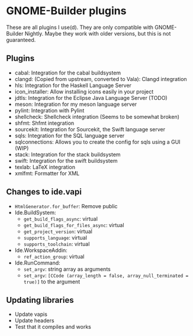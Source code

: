 # GNOME-Builder plugins

These are all plugins I use(d). They are only compatible with GNOME-Builder Nightly. Maybe they work with older versions, but this is not
guaranteed.

## Plugins
- cabal: Integration for the cabal buildsystem
- clangd: (Copied from upstream, converted to Vala): Clangd integration
- hls: Integration for the Haskell Language Server
- icon_installer: Allow installing icons easily in your project
- jdtls: Integration for the Eclipse Java Language Server (TODO)
- meson: Integration for my meson language server
- pylint: Integration with Pylint
- shellcheck: Shellcheck integration (Seems to be somewhat broken)
- shfmt: Shfmt integration
- sourcekit: Integration for Sourcekit, the Swift language server
- sqls: Integration for the SQL language server
- sqlconnections: Allows you to create the config for sqls using a GUI (WIP)
- stack: Integration for the stack buildsystem
- swift: Integration for the swift buildsystem
- texlab: LaTeX integration
- xmlfmt: Formatter for XML

## Changes to ide.vapi
- `HtmlGenerator.for_buffer`: Remove public
- Ide.BuildSystem:
	- `get_build_flags_async`: virtual
	- `get_build_flags_for_files_async`: virtual
	- `get_project_version`: virtual
	- `supports_language`: virtual
	- `supports_toolchain`: virtual
- Ide.WorkspaceAddin:
	- `ref_action_group`: virtual
- Ide.RunCommand:
	- `set_argv`: string array as arguments
	- `set_argv`: `[CCode (array_length = false, array_null_terminated = true)]` to the argument

## Updating libraries
- Update vapis
- Update headers
- Test that it compiles and works